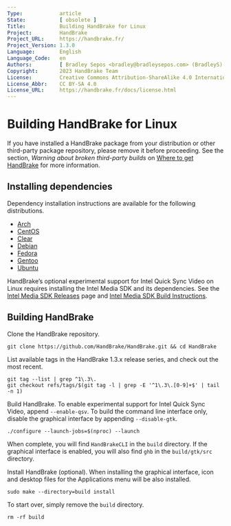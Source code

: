 ```yaml
---
Type:            article
State:           [ obsolete ]
Title:           Building HandBrake for Linux
Project:         HandBrake
Project_URL:     https://handbrake.fr/
Project_Version: 1.3.0
Language:        English
Language_Code:   en
Authors:         [ Bradley Sepos <bradley@bradleysepos.com> (BradleyS) ]
Copyright:       2023 HandBrake Team
License:         Creative Commons Attribution-ShareAlike 4.0 International
License_Abbr:    CC BY-SA 4.0
License_URL:     https://handbrake.fr/docs/license.html
---
```


Building HandBrake for Linux
============================

If you have installed a HandBrake package from your distribution or other third-party package repository, please remove it before proceeding. See the section, *Warning about broken third-party builds* on [Where to get HandBrake](../get-handbrake/where-to-get-handbrake.html) for more information.

## Installing dependencies

Dependency installation instructions are available for the following distributions.

- [Arch](install-dependencies-arch.html)
- [CentOS](install-dependencies-centos.html)
- [Clear](install-dependencies-clear.html)
- [Debian](install-dependencies-debian.html)
- [Fedora](install-dependencies-fedora.html)
- [Gentoo](install-dependencies-gentoo.html)
- [Ubuntu](install-dependencies-ubuntu.html)

HandBrake’s optional experimental support for Intel Quick Sync Video on Linux requires installing the Intel Media SDK and its dependencies. See the [Intel Media SDK Releases](https://github.com/Intel-Media-SDK/MediaSDK/releases) page and [Intel Media SDK Build Instructions](https://github.com/Intel-Media-SDK/MediaSDK#how-to-build).

## Building HandBrake

Clone the HandBrake repository.

    git clone https://github.com/HandBrake/HandBrake.git && cd HandBrake

List available tags in the HandBrake 1.3.x release series, and check out the most recent.

    git tag --list | grep ^1\.3\.
    git checkout refs/tags/$(git tag -l | grep -E '^1\.3\.[0-9]+$' | tail -n 1)

Build HandBrake. To enable experimental support for Intel Quick Sync Video, append `--enable-qsv`. To build the command line interface only, disable the graphical interface by appending `--disable-gtk`.

    ./configure --launch-jobs=$(nproc) --launch

When complete, you will find `HandBrakeCLI` in the `build` directory. If the graphical interface is enabled, you will also find `ghb` in the `build/gtk/src` directory.

Install HandBrake (optional). When installing the graphical interface, icon and desktop files for the Applications menu will be also installed.

    sudo make --directory=build install

To start over, simply remove the `build` directory.

    rm -rf build
